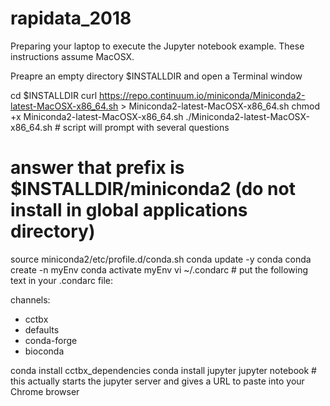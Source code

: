 # rapidata_2018
Preparing your laptop to execute the Jupyter notebook example.  These instructions assume MacOSX.

Preapre an empty directory $INSTALLDIR and open a Terminal window

cd $INSTALLDIR
curl https://repo.continuum.io/miniconda/Miniconda2-latest-MacOSX-x86_64.sh > Miniconda2-latest-MacOSX-x86_64.sh
chmod +x Miniconda2-latest-MacOSX-x86_64.sh
./Miniconda2-latest-MacOSX-x86_64.sh # script will prompt with several questions
# answer that prefix is $INSTALLDIR/miniconda2 (do not install in global applications directory)
source miniconda2/etc/profile.d/conda.sh
conda update -y conda
conda create -n myEnv
conda activate myEnv
vi ~/.condarc # put the following text in your .condarc file:

channels:
  - cctbx   
  - defaults   
  - conda-forge   
  - bioconda

conda install cctbx_dependencies
conda install jupyter
jupyter notebook # this actually starts the jupyter server and gives a URL to paste into your Chrome browser


